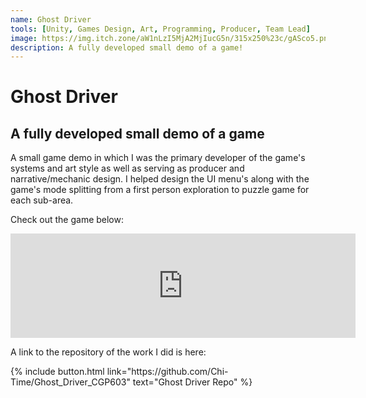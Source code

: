 ```yaml
---
name: Ghost Driver
tools: [Unity, Games Design, Art, Programming, Producer, Team Lead]
image: https://img.itch.zone/aW1nLzI5MjA2MjIucG5n/315x250%23c/gASco5.png
description: A fully developed small demo of a game!
---
```


Ghost Driver
==============================

## A fully developed small demo of a game

A small game demo in which I was the primary developer of the game's systems and art style as well as serving as producer and narrative/mechanic design. I helped design the UI menu's along with the game's mode splitting from a first person exploration to puzzle game for each sub-area.

Check out the game below:

<iframe frameborder="0" src="https://itch.io/embed/557159?bg_color=353535&amp;fg_color=f9f9f9&amp;link_color=b8fdfe&amp;border_color=434343" width="552" height="167"><a href="https://chi-time.itch.io/ghost-driver-demo">Ghost Driver Demo by James Johnson, Jack Hill, Matthew Pendleton</a></iframe>

A link to the repository of the work I did is here:

<p class="text-center">
{% include button.html link="https://github.com/Chi-Time/Ghost_Driver_CGP603" text="Ghost Driver Repo" %}
</p>














<div class="github-widget" data-username="chi-time"></div>
<script src="https://unpkg.com/github-card@1.2.1/dist/widget.js"></script>


